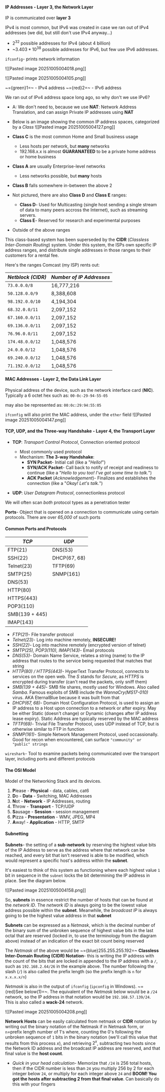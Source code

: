 #### IP Addresses - Layer 3, the Network Layer

IP is communicated over **layer 3**

IPv4 is most common, but IPv6 was created in case we ran out of IPv4 addresses (we did, but still don't use IPv4 anyway...)
- $2^{32}$ possible addresses for IPv4 (about 4 billion)
- ~$3.403 *10^{38}$ possible addresses for IPv6, but few use IPv6 addresses.

`ifconfig`- prints network information

![[Pasted image 20251005004018.png]]

![[Pasted image 20251005004105.png]]

~={green}1=~ - IPv4 address
~={red}2=~ - IPv6 address

We ran out of IPv4 address space long ago, so why don't we use IPv6?
- A: We don't need to, because we use **NAT**: Network Address Translation, and can assign Private IP addresses using **NAT**
- Below is an image showing the common IP address spaces, categorized by a *Class*
![[Pasted image 20251005004127.png]]

- **Class C** is the most common Home and Small business usage
    - Less hosts per network, but **many** networks
    - 192.168.x.x is almost **GUARANATEED** to be a private home address or home business
- **Class A** are usually Enterprise-level networks
    - Less networks possible, but **many** hosts
- **Class B** falls somewhere in-between the above 2
- Not pictured, there are also **Class D** and **Class E** ranges:
    - **Class D**- Used for Multicasting (single host sending a single stream of data to many peers accross the Internet), such as streaming servers.
    - **Class E**- Reserved for research and experimental purposes
- Outside of the above ranges

This class-based system has been superseded by the **CIDR** (*Classless Inter-Domain Routing*) system. Under this system, the ISPs own specific IP address ranges, and distribute single addresses in those ranges to their customers for a rental fee.

Here's the ranges Comcast (my ISP) rents out:

| *Netblock (CIDR)* | *Number of IP Addresses* |
| ----------------- | ------------------------ |
| `73.0.0.0/8`      | 16,777,216               |
| `50.128.0.0/9`    | 8,388,608                |
| `98.192.0.0/10`   | 4,194,304                |
| `68.32.0.0/11`    | 2,097,152                |
| `67.160.0.0/11`   | 2,097,152                |
| `69.136.0.0/11`   | 2,097,152                |
| `76.96.0.0/11`    | 2,097,152                |
| `174.48.0.0/12`   | 1,048,576                |
| `24.0.0.0/12`     | 1,048,576                |
| `69.240.0.0/12`   | 1,048,576                |
| `71.192.0.0/12`   | 1,048,576                |

#### MAC Addresses - Layer 2, the Data Link Layer

Physical address of the device, such as the network interface card (**NIC**). Typically a 6 octet hex such as: 
`00-0c-29-94-55-05`

may also be represented as:
``00:0c:29:94:55:05``

`ifconfig` will also print the MAC address, under the `ether` field
![[Pasted image 20251005004147.png]]



#### TCP, UDP, and the Three-way Handshake - Layer 4, the Transport Layer

- **TCP**: *Transport Control Protocol*, Connection oriented protocol
    - Most commonly used protocol
    - Mechanism: **The 3-way Handshake**:
        - **SYN Packet**- Initial call (like a "*Hello!*")
        - **SYN/ACK Packet**- Call back to notify of receipt and readiness to continue (like a "*Hello to you too! I've got some time to talk.*")
        - **ACK Packet** (*Acknowledgement*)- Finalizes and establishes the connection (like a "*Okay! Let's talk.*")

- **UDP**: *User Datagram Protocol*, connectionless protocol

We will often scan *both* protocol types as a penetration tester

**Ports**- Object that is opened on a connection to communicate using certain protocols. There are over *65,000* of such ports

#### Common Ports and Protocols

| *TCP*          | *UDP*        |
| -------------- | ------------ |
| FTP(21)        | DNS(53)      |
| SSH(22)        | DHCP(67, 68) |
| Telnet(23)     | TFTP(69)     |
| SMTP(25)       | SNMP(161)    |
| DNS(53)        |              |
| HTTP(80)       |              |
| HTTPS(443)     |              |
| POP3(110)      |              |
| SMB(139 + 445) |              |
| IMAP(143)      |              |
- *FTP(21)*- File transfer protocol
- *Telnet(23)*- Log into machine remotely, **INSECURE!**
- *SSH(22)*- Log into machine remotely (encrypted version of telnet)
- *SMTP(25), POP3(110), IMAP(143)*- Email protocols
- *DNS(53)*- Domain Name Service, relates a string (name) to the IP address that routes to the service being requested that matches that string
- *HTTP(80) / HTTPS(443)*- HyperText Transfer Protocol, connects to services on the open web. The *S* stands for *Secure*, as *HTTPS* is encrypted during transfer (can't read the packets, only sniff them)
- *SMB(139 + 445)*- SMB file shares, mostly used for Windows. Also called *Samba*. Famous exploits of SMB include the *WannaCry(MS17-010)* virus. AKA EternalBlue because it was built from that
- *DHCP(67, 68)*- Domain Host Configuration Protocol, is used to assign an IP address to a Host upon connection to a network or after expiry. May be either Static (doesn't change) or Dynamic (changes after IP address lease expiry). Static Address are typically reserved by the MAC address
- *TFTP(69)*- Trivial File Transfer Protocol, uses UDP instead of TCP, but is otherwise similar to FTP in function
- *SNMP(161)*- Simple Network Management Protocol, used occassionally. Good for recon when encountered, can surface `"community" or "public" strings`


`wireshark`- Tool to examine packets being communicated over the transport layer, including ports and different protocols

#### The OSI Model

Model of the Networking Stack and its devices.

1. **P**lease  - **Physical**     - data, cables, cat6
2. **D**o      - **Data**         - Switching, MAC Addresses
3. **N**ot     - **Network**      - IP Addresses, routing
4. **T**hrow   - **Transport**    - TCP/UDP
5. **S**ausage - **Session**      - session management
6. **P**izza   - **Presentation** - WMV, JPEG, MP4
7. **A**way!   - **Application**  - HTTP, SMTP

#### Subnetting

**Subnets**- the setting of a **sub**-**network** by reserving the highest value bits of the IP Address to serve as the address where that network can be reached, and every bit that isn't reserved is able to be modified, which would represent a specific host's address within the **subnet**.

It's easiest to think of this system as functioning where each highest value `1` bit in sequence in the `subnet` locks the bit determining the IP address in place. See the diagram below.

![[Pasted image 20251005004158.png]]

So, **subnets** in essence restrict the number of hosts that can be found at the *network ID*. The *network ID* is always going to be the lowest value address possible within the **subnet**. Meanwhile, the *broadcast IP* is always going to be the highest value address in that **subnet**

**Subnets** can be expressed as a *Netmask*, which is the decimal number of the binary sum of the unbroken sequence of highest value bits in the last octal that are reserved (locked in, to use the terminology from the diagram above) instead of an indication of the exact bit count being reserved

The *Netmask* of the above would be ~={blue}255.255.255.192=~
**Classless Inter-Domain Routing (CIDR) Notation**- this is writing the IP address with the count of the bits that are locked in appended to the IP address with a `/`, such as `192.168.2.64/26` in the example above. The number following the slash (`/`) is also called the prefix length (so the prefix length is `n` for `x.x.x.x/n`)

*Netmask* is also in the output of `ifconfig` (`ipconfig` in Windows). ~={red}See below(1)=~. The equivalent of the *Netmask* below would be a `/24` network, so the IP address in that notation would be `192.168.57.139/24`. This is also called a **wack-24** network.

![[Pasted image 20251005004208.png]]

**Network Hosts** can be easily calculated from netmask or **CIDR** notation by writing out the binary notation of the Netmask if in Netmask form, or `n`=prefix length number of 1's where, counting the 0's following the unbroken sequence of `1` bits in the binary notation (we'll call this value that results from this process $x$), and retrieving $2^{x}$, subtracting two hosts since the Network ID address and the broadcast IP address are reserved, and that final value is the **host count**.
- *Quick in your head calculation*- Memorize that `/24` is 256 total hosts, then if the CIDR number is less than `24` you multiply 256 by 2 for each integer below `24`, or multiply for each integer above `24` and **BOOM! You got the hosts after subtracting 2 from that final value**. Can basically do this with your fingers